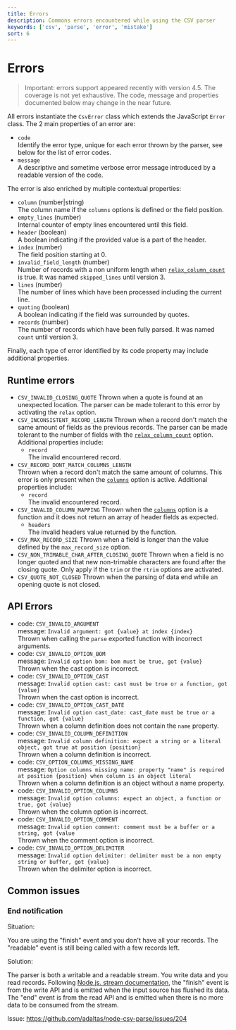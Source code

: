 ```yaml
---
title: Errors
description: Commons errors encountered while using the CSV parser
keywords: ['csv', 'parse', 'error', 'mistake']
sort: 6
---
```


# Errors

> Important: errors support appeared recently with version 4.5. The coverage is not yet exhaustive. The code, message and properties documented below may change in the near future.

All errors instantiate the `CsvError` class which extends the JavaScript `Error` class. The 2 main properties of an error are:

* `code`   
  Identify the error type, unique for each error thrown by the parser, see below for the list of error codes.
* `message`   
  A descriptive and sometime verbose error message introduced by a readable version of the code.

The error is also enriched by multiple contextual properties:

* `column` (number|string)   
  The column name if the `columns` options is defined or the field position.
* `empty_lines` (number)   
  Internal counter of empty lines encountered until this field.
* `header` (boolean)   
  A boolean indicating if the provided value is a part of the header.
* `index` (number)   
  The field position starting at 0.
* `invalid_field_length` (number)   
  Number of records with a non uniform length when [`relax_column_count`](/parse/options/relax_column_count/) is true. It was named `skipped_lines` until version 3.
* `lines` (number)   
  The number of lines which have been processed including the current line.
* `quoting` (boolean)   
  A boolean indicating if the field was surrounded by quotes.
* `records` (number)   
  The number of records which have been fully parsed. It was named `count` until version 3.

Finally, each type of error identified by its code property may include additional properties.

## Runtime errors

* `CSV_INVALID_CLOSING_QUOTE`
  Thrown when a quote is found at an unexpected location. The parser can be made tolerant to this error by activating the `relax` option.
* `CSV_INCONSISTENT_RECORD_LENGTH`
  Thrown when a record don't match the same amount of fields as the previous records. The parser can be made tolerant to the number of fields with the [`relax_column_count`](/parse/options/relax_column_count/) option. Additional properties include:
  * `record`   
    The invalid encountered record.
* `CSV_RECORD_DONT_MATCH_COLUMNS_LENGTH`   
  Thrown when a record don't match the same amount of columns. This error is only present when the [`columns`](/parse/options/columns/) option is active. Additional properties include:
  * `record`   
    The invalid encountered record.
* `CSV_INVALID_COLUMN_MAPPING`
  Thrown when the [`columns`](/parse/options/columns/) option is a function and it does not return an array of header fields as expected.
  * `headers`   
    The invalid headers value returned by the function.
* `CSV_MAX_RECORD_SIZE`
  Thrown when a field is longer than the value defined by the `max_record_size` option.
* `CSV_NON_TRIMABLE_CHAR_AFTER_CLOSING_QUOTE`
  Thrown when a field is no longer quoted and that new non-trimable characters are found after the closing quote. Only apply if the `trim` or the `rtrim` options are activated.
* `CSV_QUOTE_NOT_CLOSED`
  Thrown when the parsing of data end while an opening quote is not closed.

## API Errors

* code: `CSV_INVALID_ARGUMENT`   
  message: `Invalid argument: got {value} at index {index}`   
  Thrown when calling the `parse` exported function with incorrect arguments.
* code: `CSV_INVALID_OPTION_BOM`   
  message: `Invalid option bom: bom must be true, got {value}`   
  Thrown when the cast option is incorrect.
* code: `CSV_INVALID_OPTION_CAST`   
  message: `Invalid option cast: cast must be true or a function, got {value}`   
  Thrown when the cast option is incorrect.
* code: `CSV_INVALID_OPTION_CAST_DATE`   
  message: `Invalid option cast_date: cast_date must be true or a function, got {value}`   
  Thrown when a column definition does not contain the `name` property.
* code: `CSV_INVALID_COLUMN_DEFINITION`  
  message: `Invalid column definition: expect a string or a literal object, got true at position {position}`   
  Thrown when a column definition is incorrect.
* code: `CSV_OPTION_COLUMNS_MISSING_NAME`   
  message: `Option columns missing name: property "name" is required at position {position} when column is an object literal`   
  Thrown when a column definition is an object without a name property.
* code: `CSV_INVALID_OPTION_COLUMNS`   
  message: `Invalid option columns: expect an object, a function or true, got {value}`   
  Thrown when the column option is incorrect.
* code: `CSV_INVALID_OPTION_COMMENT`   
  message: `Invalid option comment: comment must be a buffer or a string, got {value`   
  Thrown when the comment option is incorrect.
* code: `CSV_INVALID_OPTION_DELIMITER`   
  message: `Invalid option delimiter: delimiter must be a non empty string or buffer, got {value}`    
  Thrown when the delimiter option is incorrect.

## Common issues

### End notification

Situation:

You are using the "finish" event and you don't have all your records. The "readable" event is still being called with a few records left.

Solution:

The parser is both a writable and a readable stream. You write data and you read records. Following [Node.js. stream documentation](https://nodejs.org/api/stream.html), the "finish" event is from the write API and is emitted when the input source has flushed its data. The "end" event is from the read API and is emitted when there is no more data to be consumed from the stream.

Issue: https://github.com/adaltas/node-csv-parse/issues/204
